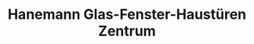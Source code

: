 ---
title: "Hanemann Glas-Fenster-Haustüren Zentrum"
url: /speyer/hanemann-glas-fenster-haustueren-zentrum/
shop: Glaserei
---